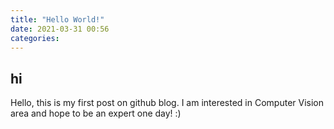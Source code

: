```yaml
---
title: "Hello World!"
date: 2021-03-31 00:56
categories: 
---
```

## hi
Hello, this is my first post on github blog. 
I am interested in Computer Vision area and hope to be an expert one day! :)
